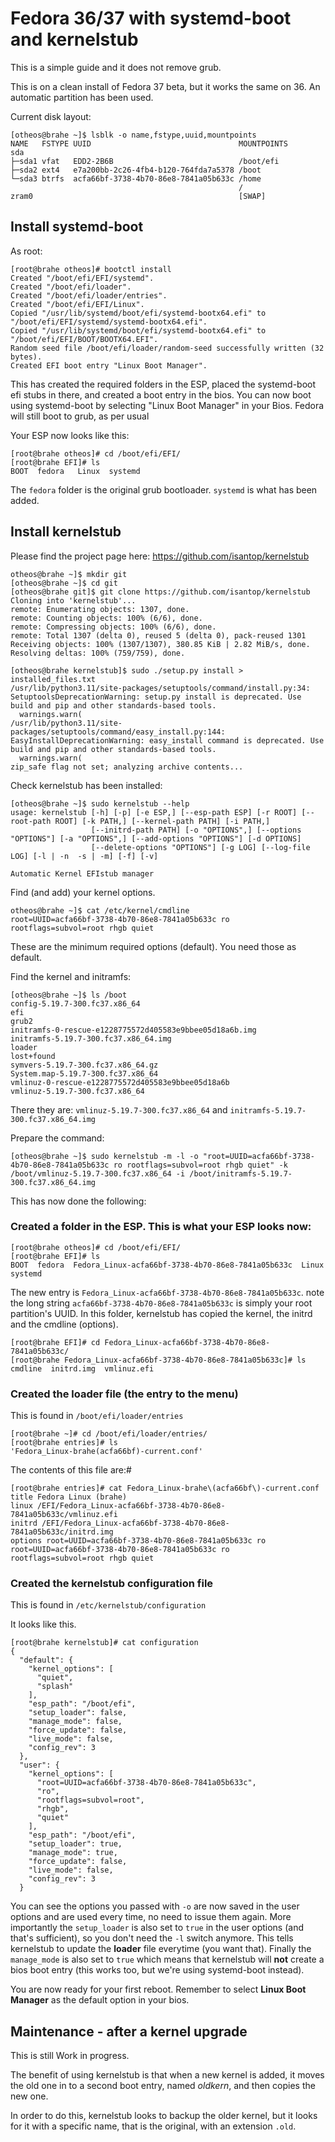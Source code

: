 # Fedora 36/37 with systemd-boot and kernelstub

This is a simple guide and it does not remove grub.

This is on a clean install of Fedora 37 beta, but it works the same on 36.
An automatic partition has been used. 



Current disk layout:
~~~
[otheos@brahe ~]$ lsblk -o name,fstype,uuid,mountpoints
NAME   FSTYPE UUID                                 MOUNTPOINTS
sda                                                
├─sda1 vfat   EDD2-2B6B                            /boot/efi
├─sda2 ext4   e7a200bb-2c26-4fb4-b120-764fda7a5378 /boot
└─sda3 btrfs  acfa66bf-3738-4b70-86e8-7841a05b633c /home
                                                   /
zram0                                              [SWAP]
~~~


## Install systemd-boot
As root:
~~~
[root@brahe otheos]# bootctl install 
Created "/boot/efi/EFI/systemd".
Created "/boot/efi/loader".
Created "/boot/efi/loader/entries".
Created "/boot/efi/EFI/Linux".
Copied "/usr/lib/systemd/boot/efi/systemd-bootx64.efi" to "/boot/efi/EFI/systemd/systemd-bootx64.efi".
Copied "/usr/lib/systemd/boot/efi/systemd-bootx64.efi" to "/boot/efi/EFI/BOOT/BOOTX64.EFI".
Random seed file /boot/efi/loader/random-seed successfully written (32 bytes).
Created EFI boot entry "Linux Boot Manager".
~~~

This has created the required folders in the ESP, placed the systemd-boot efi stubs in there, and created a boot entry in the bios. 
You can now boot using systemd-boot by selecting "Linux Boot Manager" in your Bios. Fedora will still boot to grub, as per usual

Your ESP now looks like this:
~~~
[root@brahe otheos]# cd /boot/efi/EFI/
[root@brahe EFI]# ls
BOOT  fedora   Linux  systemd
~~~

The ```fedora``` folder is the original grub bootloader. ```systemd``` is what has been added. 


## Install kernelstub
Please find the project page here: https://github.com/isantop/kernelstub

~~~
otheos@brahe ~]$ mkdir git
[otheos@brahe ~]$ cd git
[otheos@brahe git]$ git clone https://github.com/isantop/kernelstub
Cloning into 'kernelstub'...
remote: Enumerating objects: 1307, done.
remote: Counting objects: 100% (6/6), done.
remote: Compressing objects: 100% (6/6), done.
remote: Total 1307 (delta 0), reused 5 (delta 0), pack-reused 1301
Receiving objects: 100% (1307/1307), 380.85 KiB | 2.82 MiB/s, done.
Resolving deltas: 100% (759/759), done.
~~~

~~~
[otheos@brahe kernelstub]$ sudo ./setup.py install > installed_files.txt
/usr/lib/python3.11/site-packages/setuptools/command/install.py:34: SetuptoolsDeprecationWarning: setup.py install is deprecated. Use build and pip and other standards-based tools.
  warnings.warn(
/usr/lib/python3.11/site-packages/setuptools/command/easy_install.py:144: EasyInstallDeprecationWarning: easy_install command is deprecated. Use build and pip and other standards-based tools.
  warnings.warn(
zip_safe flag not set; analyzing archive contents...
~~~

Check kernelstub has been installed:

~~~
[otheos@brahe ~]$ sudo kernelstub --help
usage: kernelstub [-h] [-p] [-e ESP,] [--esp-path ESP] [-r ROOT] [--root-path ROOT] [-k PATH,] [--kernel-path PATH] [-i PATH,]
                  [--initrd-path PATH] [-o "OPTIONS",] [--options "OPTIONS"] [-a "OPTIONS",] [--add-options "OPTIONS"] [-d OPTIONS]
                  [--delete-options "OPTIONS"] [-g LOG] [--log-file LOG] [-l | -n  -s | -m] [-f] [-v]

Automatic Kernel EFIstub manager
~~~

Find (and add) your kernel options.
~~~
otheos@brahe ~]$ cat /etc/kernel/cmdline 
root=UUID=acfa66bf-3738-4b70-86e8-7841a05b633c ro rootflags=subvol=root rhgb quiet
~~~
These are the minimum required options (default). You need those as default.

Find the kernel and initramfs:

~~~
[otheos@brahe ~]$ ls /boot
config-5.19.7-300.fc37.x86_64
efi
grub2
initramfs-0-rescue-e1228775572d405583e9bbee05d18a6b.img
initramfs-5.19.7-300.fc37.x86_64.img
loader
lost+found
symvers-5.19.7-300.fc37.x86_64.gz
System.map-5.19.7-300.fc37.x86_64
vmlinuz-0-rescue-e1228775572d405583e9bbee05d18a6b
vmlinuz-5.19.7-300.fc37.x86_64
~~~

There they are: ```vmlinuz-5.19.7-300.fc37.x86_64``` and ```initramfs-5.19.7-300.fc37.x86_64.img```

Prepare the command:

~~~
[otheos@brahe ~]$ sudo kernelstub -m -l -o "root=UUID=acfa66bf-3738-4b70-86e8-7841a05b633c ro rootflags=subvol=root rhgb quiet" -k /boot/vmlinuz-5.19.7-300.fc37.x86_64 -i /boot/initramfs-5.19.7-300.fc37.x86_64.img 
~~~

This has now done the following:

### Created a folder in the ESP. This is what your ESP looks now:

~~~
[root@brahe otheos]# cd /boot/efi/EFI/
[root@brahe EFI]# ls
BOOT  fedora  Fedora_Linux-acfa66bf-3738-4b70-86e8-7841a05b633c  Linux  systemd
~~~

The new entry is ```Fedora_Linux-acfa66bf-3738-4b70-86e8-7841a05b633c```. note the long string ```acfa66bf-3738-4b70-86e8-7841a05b633c``` is simply your root partition's UUID.
In this folder, kernelstub has copied the kernel, the initrd and the cmdline (options). 

~~~
[root@brahe EFI]# cd Fedora_Linux-acfa66bf-3738-4b70-86e8-7841a05b633c/
[root@brahe Fedora_Linux-acfa66bf-3738-4b70-86e8-7841a05b633c]# ls
cmdline  initrd.img  vmlinuz.efi
~~~

### Created the loader file (the entry to the menu)

This is found in ```/boot/efi/loader/entries```

~~~
[root@brahe ~]# cd /boot/efi/loader/entries/
[root@brahe entries]# ls
'Fedora_Linux-brahe(acfa66bf)-current.conf'
~~~

The contents of this file are:#

~~~
[root@brahe entries]# cat Fedora_Linux-brahe\(acfa66bf\)-current.conf 
title Fedora Linux (brahe)
linux /EFI/Fedora_Linux-acfa66bf-3738-4b70-86e8-7841a05b633c/vmlinuz.efi
initrd /EFI/Fedora_Linux-acfa66bf-3738-4b70-86e8-7841a05b633c/initrd.img
options root=UUID=acfa66bf-3738-4b70-86e8-7841a05b633c ro root=UUID=acfa66bf-3738-4b70-86e8-7841a05b633c ro rootflags=subvol=root rhgb quiet
~~~

### Created the kernelstub configuration file

This is found in ```/etc/kernelstub/configuration```

It looks like this.

~~~
[root@brahe kernelstub]# cat configuration 
{
  "default": {
    "kernel_options": [
      "quiet",
      "splash"
    ],
    "esp_path": "/boot/efi",
    "setup_loader": false,
    "manage_mode": false,
    "force_update": false,
    "live_mode": false,
    "config_rev": 3
  },
  "user": {
    "kernel_options": [
      "root=UUID=acfa66bf-3738-4b70-86e8-7841a05b633c",
      "ro",
      "rootflags=subvol=root",
      "rhgb",
      "quiet"
    ],
    "esp_path": "/boot/efi",
    "setup_loader": true,
    "manage_mode": true,
    "force_update": false,
    "live_mode": false,
    "config_rev": 3
  }
~~~

You can see the options you passed with ```-o``` are now saved in the user options and are used every time, no need to issue them again.
More importantly the ```setup_loader``` is also set to ```true``` in the user options (and that's sufficient), so you don't need the ```-l``` switch anymore.
This tells kernelstub to update the **loader** file everytime (you want that).
Finally the ```manage_mode``` is also set to ```true``` which means that kernelstub will **not** create a bios boot entry (this works too, but we're using systemd-boot instead). 

You are now ready for your first reboot. Remember to select **Linux Boot Manager** as the default option in your bios.

## Maintenance - after a kernel upgrade

This is still Work in progress.

The benefit of using kernelstub is that when a new kernel is added, it moves the old one in to a second boot entry, named *oldkern*, and then copies the new one.

In order to do this, kernelstub looks to backup the older kernel, but it looks for it with a specific name, that is the original, with an extension ```.old```.







